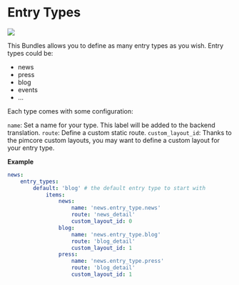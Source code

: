 # Entry Types

![](http://g.recordit.co/i08dUpt52i.gif)

This Bundles allows you to define as many entry types as you wish. Entry types could be:

- news
- press
- blog
- events
- ...

Each type comes with some configuration:

`name`: Set a name for your type. This label will be added to the backend translation.
`route`: Define a custom static route.
`custom_layout_id`: Thanks to the pimcore custom layouts, you may want to define a custom layout for your entry type.

**Example**  
```yaml
news:
    entry_types:
        default: 'blog' # the default entry type to start with
            items:
                news:
                    name: 'news.entry_type.news'
                    route: 'news_detail'
                    custom_layout_id: 0
                blog:
                    name: 'news.entry_type.blog'
                    route: 'blog_detail'
                    custom_layout_id: 1
                press:
                    name: 'news.entry_type.press'
                    route: 'blog_detail'
                    custom_layout_id: 1
```
